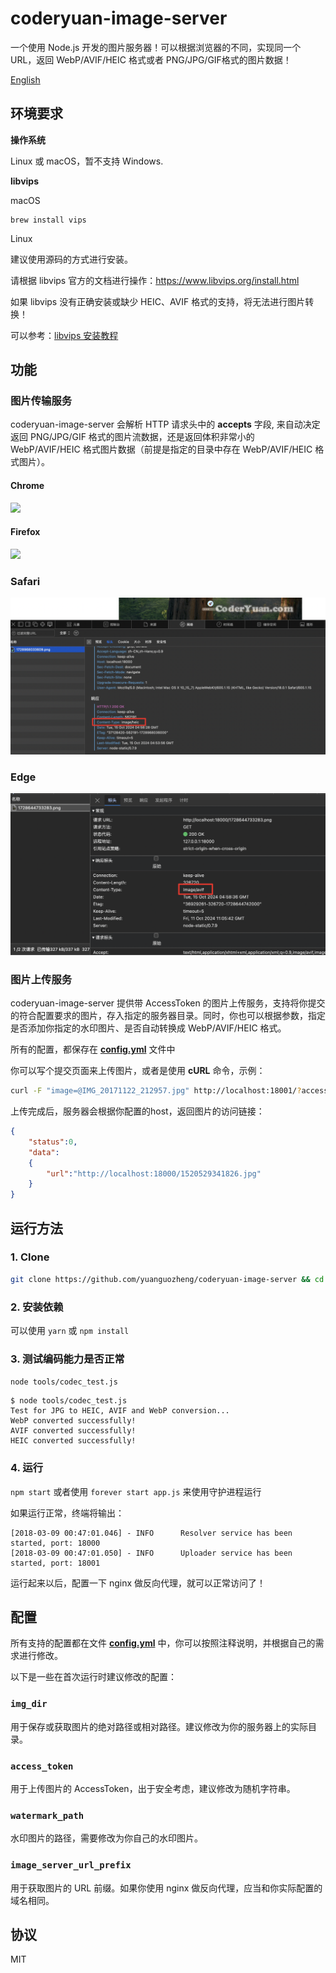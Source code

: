 # coderyuan-image-server

一个使用 Node.js 开发的图片服务器！可以根据浏览器的不同，实现同一个 URL，返回 WebP/AVIF/HEIC 格式或者 PNG/JPG/GIF格式的图片数据！

[English](README.md)

## 环境要求

**操作系统**

Linux 或 macOS，暂不支持 Windows.

**libvips**

macOS

    brew install vips

Linux
   
建议使用源码的方式进行安装。
   
请根据 libvips 官方的文档进行操作：https://www.libvips.org/install.html

如果 libvips 没有正确安装或缺少 HEIC、AVIF 格式的支持，将无法进行图片转换！

可以参考：[libvips 安装教程](https://coderyuan.com/2024/10/15/image-converting-by-using-sharp/#%E8%A7%A3%E5%86%B3-libvips-%E9%97%AE%E9%A2%98)

## 功能

### 图片传输服务

coderyuan-image-server 会解析 HTTP 请求头中的 **accepts** 字段, 来自动决定返回 PNG/JPG/GIF 格式的图片流数据，还是返回体积非常小的 WebP/AVIF/HEIC 格式图片数据（前提是指定的目录中存在 WebP/AVIF/HEIC 格式图片）。

#### Chrome

![](art/chrome.png)

#### Firefox

![](art/firefox.png)

### Safari

![](art/safari.png)

### Edge

![](art/edge.png)

### 图片上传服务

coderyuan-image-server 提供带 AccessToken 的图片上传服务，支持将你提交的符合配置要求的图片，存入指定的服务器目录。同时，你也可以根据参数，指定是否添加你指定的水印图片、是否自动转换成 WebP/AVIF/HEIC 格式。

所有的配置，都保存在 **[config.yml](config.yml)** 文件中

你可以写个提交页面来上传图片，或者是使用 **cURL** 命令，示例： 
```bash
curl -F "image=@IMG_20171122_212957.jpg" http://localhost:18001/?accessToken=000&nomark=0   # 设置nomark=1（默认0）代表不添加水印
```
上传完成后，服务器会根据你配置的host，返回图片的访问链接：
````json
{
    "status":0,
    "data":
    {
        "url":"http://localhost:18000/1520529341826.jpg"
    }
}
````

## 运行方法

### 1. Clone

```bash
git clone https://github.com/yuanguozheng/coderyuan-image-server && cd coderyuan-image-server
```

### 2. 安装依赖

可以使用 ```yarn``` 或 ```npm install```

### 3. 测试编码能力是否正常

`node tools/codec_test.js`

```
$ node tools/codec_test.js
Test for JPG to HEIC, AVIF and WebP conversion...
WebP converted successfully!
AVIF converted successfully!
HEIC converted successfully!
```

### 4. 运行

```npm start``` 或者使用 ```forever start app.js``` 来使用守护进程运行


如果运行正常，终端将输出：

```
[2018-03-09 00:47:01.046] - INFO	  Resolver service has been started, port: 18000
[2018-03-09 00:47:01.050] - INFO	  Uploader service has been started, port: 18001
```

运行起来以后，配置一下 nginx 做反向代理，就可以正常访问了！

## 配置

所有支持的配置都在文件 **[config.yml](config.yml)** 中，你可以按照注释说明，并根据自己的需求进行修改。

以下是一些在首次运行时建议修改的配置：

### `img_dir`

用于保存或获取图片的绝对路径或相对路径。建议修改为你的服务器上的实际目录。

### `access_token`

用于上传图片的 AccessToken，出于安全考虑，建议修改为随机字符串。

### `watermark_path`

水印图片的路径，需要修改为你自己的水印图片。

### `image_server_url_prefix`

用于获取图片的 URL 前缀。如果你使用 nginx 做反向代理，应当和你实际配置的域名相同。

## 协议

MIT
